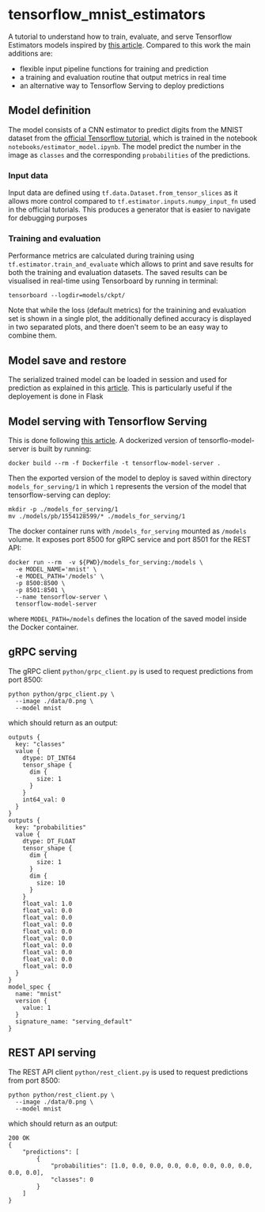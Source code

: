 # tensorflow_mnist_estimators
A tutorial to understand how to train, evaluate, and serve Tensorflow Estimators models inspired by [this article](https://medium.com/@yuu.ishikawa/serving-pre-modeled-and-custom-tensorflow-estimator-with-tensorflow-serving-12833b4be421). Compared to this work the main additions are:
- flexible input pipeline functions for training and prediction
- a training and evaluation routine that output metrics in real time
- an alternative way to Tensorflow Serving to deploy predictions

## Model definition
The model consists of a CNN estimator to predict digits from the MNIST dataset from the [official Tensorflow tutorial](https://www.tensorflow.org/tutorials/estimators/cnn), which is trained in the notebook `notebooks/estimator_model.ipynb`. The model predict the number in the image as `classes` and the corresponding `probabilities` of the predictions.

### Input data
Input data are defined using `tf.data.Dataset.from_tensor_slices` as it allows more control compared to `tf.estimator.inputs.numpy_input_fn` used in the official tutorials. This produces a generator that is easier to navigate for debugging purposes

### Training and evaluation 
Performance metrics are calculated during training using `tf.estimator.train_and_evaluate` which allows to print and save results for both the training and evaluation datasets. The saved results can be visualised in real-time using Tensorboard by running in terminal:
```
tensorboard --logdir=models/ckpt/
```
Note that while the loss (default metrics) for the trainining and evaluation set is shown in a single plot, the additionally defined accuracy is displayed in two separated plots, and there doen't seem to be an easy way to combine them.

## Model save and restore
The serialized trained model can be loaded in session and used for prediction as explained in this [article](https://guillaumegenthial.github.io/serving-tensorflow-estimator.html). This is particularly useful if the deployement is done in Flask

## Model serving with Tensorflow Serving
This is done following [this article](https://medium.com/@yuu.ishikawa/serving-pre-modeled-and-custom-tensorflow-estimator-with-tensorflow-serving-12833b4be421). 
A dockerized version of tensorflo-model-server is built by running:
```
docker build --rm -f Dockerfile -t tensorflow-model-server .
```
Then the exported version of the model to deploy is saved within directory `models_for_serving/1` in which `1` represents the version of the model that tensorflow-serving can deploy:
```
mkdir -p ./models_for_serving/1
mv ./models/pb/1554128599/* ./models_for_serving/1
```
The docker container runs with `/models_for_serving` mounted as `/models` volume. It exposes port 8500 for gRPC service and port 8501 for the REST API:
```
docker run --rm  -v ${PWD}/models_for_serving:/models \
  -e MODEL_NAME='mnist' \
  -e MODEL_PATH='/models' \
  -p 8500:8500 \ 
  -p 8501:8501 \ 
  --name tensorflow-server \
  tensorflow-model-server
```
where `MODEL_PATH=/models` defines the location of the saved model inside the Docker container.

## gRPC serving
The gRPC client `python/grpc_client.py` is used to request predictions from port 8500:
```
python python/grpc_client.py \
  --image ./data/0.png \
  --model mnist
```
which should return as an output:
```
outputs {
  key: "classes"
  value {
    dtype: DT_INT64
    tensor_shape {
      dim {
        size: 1
      }
    }
    int64_val: 0
  }
}
outputs {
  key: "probabilities"
  value {
    dtype: DT_FLOAT
    tensor_shape {
      dim {
        size: 1
      }
      dim {
        size: 10
      }
    }
    float_val: 1.0
    float_val: 0.0
    float_val: 0.0
    float_val: 0.0
    float_val: 0.0
    float_val: 0.0
    float_val: 0.0
    float_val: 0.0
    float_val: 0.0
    float_val: 0.0
  }
}
model_spec {
  name: "mnist"
  version {
    value: 1
  }
  signature_name: "serving_default"
}

```

## REST API serving
The REST API client `python/rest_client.py` is used to request predictions from port 8500:
```
python python/rest_client.py \
  --image ./data/0.png \
  --model mnist
```
which should return as an output:
```
200 OK
{
    "predictions": [
        {
            "probabilities": [1.0, 0.0, 0.0, 0.0, 0.0, 0.0, 0.0, 0.0, 0.0, 0.0],
            "classes": 0
        }
    ]
}

```
